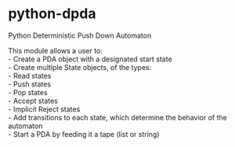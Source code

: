 python-dpda
===========

Python Deterministic Push Down Automaton<br>

This module allows a user to:<br>
    - Create a PDA object with a designated start state<br>
    - Create multiple State objects, of the types:<br>
        - Read states<br>
        - Push states<br>
        - Pop states<br> 
        - Accept states<br>
        - Implicit Reject states<br>
    - Add transitions to each state, which determine the behavior of the automaton<br>
    - Start a PDA by feeding it a tape (list or string)<br> 
